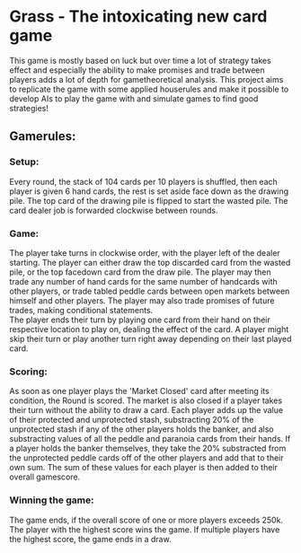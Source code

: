 # Grass - The intoxicating new card game
This game is mostly based on luck but over time a lot of strategy takes effect and especially the ability to make promises and trade between players adds a lot of depth for gametheoretical analysis.
This project aims to replicate the game with some applied houserules and make it possible to develop AIs to play the game with and simulate games to find good strategies!

## Gamerules:
### Setup:
Every round, the stack of 104 cards per 10 players is shuffled, then each player is given 6 hand cards, the rest is set aside face down as the drawing  pile. The top card of the drawing pile is flipped to start the wasted pile. The card dealer job is forwarded clockwise between rounds.
### Game:
The player take turns in clockwise order, with the player left of the dealer starting. The player can either draw the top discarded card from the wasted pile, or the top facedown card from the draw pile. The player may then trade any number of hand cards for the same number of handcards with other players, or trade tabled peddle cards between open markets between himself and other players. The player may also trade promises of future trades, making conditional statements.  
The player ends their turn by playing one card from their hand on their respective location to play on, dealing the effect of the card.
A player might skip their turn or play another turn right away depending on their last played card.
### Scoring:
As soon as one player plays the 'Market Closed' card after meeting its condition, the Round is scored. The market is also closed if a player takes their turn without the ability to draw a card. Each player adds up the value of their protected and unprotected stash, substracting 20% of the unprotected stash if any of the other players holds the banker, and also substracting values of all the peddle and paranoia cards from their hands. If a player holds the banker themselves, they take the 20% substracted from the unprotected peddle cards off of the other players and add that to their own sum. The sum of these values for each player is then added to their overall gamescore.
### Winning the game:
The game ends, if the overall score of one or more players exceeds 250k. The player with the highest score wins the game. If multiple players have the highest score, the game ends in a draw.

